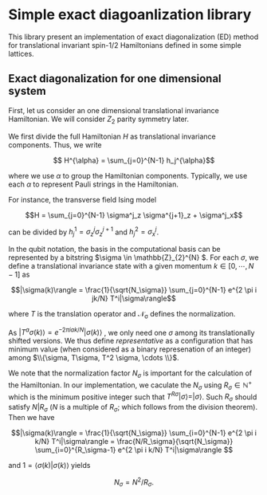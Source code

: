 # Simple exact diagoanlization library
This library present an implementation of exact diagonalization (ED) method for translational invariant spin-$1/2$ Hamiltonians defined in some simple lattices. 

## Exact diagonalization for one dimensional system

First, let us consider an one dimensional translational invariance Hamiltonian. 
We will consider $Z_2$ parity symmetry later.

We first divide the full Hamiltonian $H$ as translational invariance components. Thus, we write

$$ H^{\alpha} = \sum_{j=0}^{N-1} h_j^{\alpha}$$

where we use $\alpha$ to group the Hamiltonian components.
Typically, we use each $\alpha$ to represent Pauli strings in the Hamiltonian.

For instance, the transverse field Ising model 

$$H = \sum_{j=0}^{N-1} \sigma^j_z \sigma^{j+1}_z + \sigma^j_x$$

can be divided by $h^{1}_j = \sigma^j_z \sigma^{j+1}_z$ and $h^2_j = \sigma^j_x$.

In the qubit notation, the basis in the computational basis can be represented by a bitstring 
$\sigma \in \mathbb{Z}_{2}^{N} $. 
For each $\sigma$, we define a translational invariance state with a given momentum $k \in [0,\cdots,N-1]$ as

$$|\sigma(k)\rangle = \frac{1}{\sqrt{N_\sigma}} \sum_{j=0}^{N-1} e^{2 \pi i jk/N} T^i|\sigma\rangle$$

where $T$ is the translation operator and $\mathcal{N_\sigma}$ defines the normalization.

As $|T^a \sigma(k) \rangle = e^{-2\pi i ak/N} | \sigma(k) \rangle$
, we only need one $\sigma$ among its translationally shifted versions. We thus define _representative_ as a configuration that has minimum value (when considered as a binary represenation of an integer) among $\\{\sigma, T\sigma, T^2 \sigma, \cdots \\}$.

We note that the normalization factor $N_\sigma$ is important for the calculation of the Hamiltonian.
In our implementation, we caculate the $N_\sigma$ using $R_\sigma \in \mathbb{N}^+$ which is the minimum positive integer such that $T^{R\sigma}|\sigma\rangle = | \sigma \rangle$.
Such $R_\sigma$ should satisfy $N | R_\sigma$ ($N$ is a multiple of $R_\sigma$; which follows from the division theorem).
Then we have

$$|\sigma(k)\rangle = \frac{1}{\sqrt{N_\sigma}} \sum_{i=0}^{N-1} e^{2 \pi i k/N} T^i|\sigma\rangle 
					= \frac{N/R_\sigma}{\sqrt{N_\sigma}} \sum_{i=0}^{R_\sigma-1} e^{2 \pi i k/N} T^i|\sigma\rangle $$

and $1 = \langle \sigma(k) | \sigma(k) \rangle$
yields

$$ N_\sigma = N^2/R_\sigma.$$




